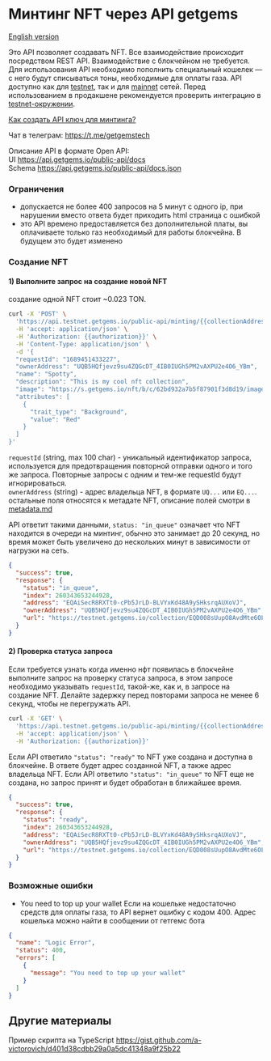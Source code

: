# Минтинг NFT через API getgems
[English version](minting-api-en.md)

Это API позволяет создавать NFT. Все взаимодействие происходит посредством REST API. 
Взаимодействие с блокчейном не требуется. 
Для использования API необходимо пополнить специальный кошелек — с него будут списываться тоны, необходимые для оплаты газа. 
API доступно как для [testnet](https://testnet.getgems.io/), так и для [mainnet](https://getgems.io/) сетей. 
Перед использованием в продакшене рекомендуется проверить интеграцию в [testnet-окружении](https://testnet.getgems.io/).

[Как создать API ключ для минтинга?](minting-api-get-started-ru.md)

Чат в телеграм: https://t.me/getgemstech

Описание API в формате Open API:   
UI https://api.getgems.io/public-api/docs  
Schema https://api.getgems.io/public-api/docs.json

### Ограничения

- допускается не более 400 запросов на 5 минут с одного ip, при нарушении вместо ответа будет приходить html страница с ошибкой
- это API времено предоставляется без дополнительной платы, вы оплачиваете только газ необходимый для работы блокчейна. В будущем это будет изменено


### Создание NFT

#### 1) Выполните запрос на создание новой NFT

создание одной NFT стоит ~0.023 TON.
```bash
curl -X 'POST' \
  'https://api.testnet.getgems.io/public-api/minting/{{collectionAddress}}' \
  -H 'accept: application/json' \
  -H 'Authorization: {{authorization}}' \
  -H 'Content-Type: application/json' \
  -d '{
  "requestId": "1689451433227",
  "ownerAddress": "UQB5HQfjevz9su4ZQGcDT_4IB0IUGh5PM2vAXPU2e4O6_YBm",
  "name": "Spotty",
  "description": "This is my cool nft collection",
  "image": "https://s.getgems.io/nft/b/c/62bd932a7b5f87901f3d8d19/image.png",
  "attributes": [
    {
      "trait_type": "Background",
      "value": "Red"
    }
  ]
}'
```
`requestId` (string, max 100 char) - уникальный идентификатор запроса, используется для предотвращения повторной отправки одного и того же запроса. Повторные запросы с одним и тем-же requestId будут игнорироваться.  
`ownerAddress` (string) - адрес владельца NFT, в формате `UQ...` или `EQ...`.  
остальные поля относятся к метадате NFT, описание полей смотри в [metadata.md](ru/metadata.md)

API ответит такими данными, `status: "in_queue"` означает что NFT находится в очереди на минтинг, обычно это занимает до 20 секунд, но время может быть увеличено до нескольких минут в зависимости от нагрузки на сеть.

```json
{
  "success": true,
  "response": {
    "status": "in_queue",
    "index": 260343653244928,
    "address": "EQAiSecR8RXTt0-cPb5JrLD-BLVYxKd48A9ySHksrqAUXoVJ",
    "ownerAddress": "UQB5HQfjevz9su4ZQGcDT_4IB0IUGh5PM2vAXPU2e4O6_YBm",
    "url": "https://testnet.getgems.io/collection/EQD008sUupO8AvdMte6OLiriOrsoSkCoi59REKIOgyZHDz32/EQAiSecR8RXTt0-cPb5JrLD-BLVYxKd48A9ySHksrqAUXoVJ"
  }
}
```

#### 2) Проверка статуса запроса

Если требуется узнать когда именно нфт появилась в блокчейне выполните запрос на проверку статуса запроса, в этом запросе необходимо указывать `requestId`, такой-же, как и, в запросе на создание NFT. Делайте задержку перед повторами запроса не менее 6 секунд, чтобы не перегружать API.

```bash
curl -X 'GET' \
  'https://api.testnet.getgems.io/public-api/minting/{{collectionAddress}}/{{requestId}}' \
  -H 'accept: application/json' \
  -H 'Authorization: {{authorization}}'
```

Если API ответило `"status": "ready"` то NFT уже создана и доступна в блокчейне. В ответе будет адрес созданной NFT, а также адрес владельца NFT. Если API ответило `"status": "in_queue"` то NFT еще не создана, но запрос принят и будет обработан в ближайшее время.

```json
{
  "success": true,
  "response": {
    "status": "ready",
    "index": 260343653244928,
    "address": "EQAiSecR8RXTt0-cPb5JrLD-BLVYxKd48A9ySHksrqAUXoVJ",
    "ownerAddress": "UQB5HQfjevz9su4ZQGcDT_4IB0IUGh5PM2vAXPU2e4O6_YBm",
    "url": "https://testnet.getgems.io/collection/EQD008sUupO8AvdMte6OLiriOrsoSkCoi59REKIOgyZHDz32/EQAiSecR8RXTt0-cPb5JrLD-BLVYxKd48A9ySHksrqAUXoVJ"
  }
}
```

### Возможные ошибки

- You need to top up your wallet
Если на кошельке недостаточно средств для оплаты газа, то API вернет ошибку с кодом 400. Адрес кошелька можно найти в сообщении от гетгемс бота
```json
{
  "name": "Logic Error",
  "status": 400,
  "errors": [
    {
      "message": "You need to top up your wallet"
    }
  ]
}
```

## Другие материалы

Пример скрипта на TypeScript https://gist.github.com/a-victorovich/d401d38cdbb29a0a5dc41348a9f25b22
